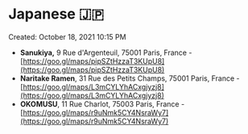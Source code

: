 # Japanese 🇯🇵

Created: October 18, 2021 10:15 PM

- **Sanukiya,** 9 Rue d'Argenteuil, 75001 Paris, France - [https://goo.gl/maps/pipSZtHzzaT3KUpU8](https://goo.gl/maps/pipSZtHzzaT3KUpU8)
- **Naritake Ramen**, 31 Rue des Petits Champs, 75001 Paris, France - [https://goo.gl/maps/L3mCYLYhACxgjyzj8](https://goo.gl/maps/L3mCYLYhACxgjyzj8)
- **OKOMUSU**, 11 Rue Charlot, 75003 Paris, France - [https://goo.gl/maps/r9uNmk5CY4NsraWy7](https://goo.gl/maps/r9uNmk5CY4NsraWy7)